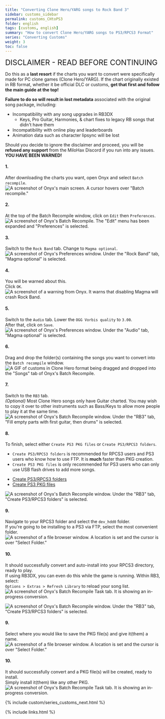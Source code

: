 ```yaml
---
title: "Converting Clone Hero/YARG songs to Rock Band 3"
sidebar: customs_sidebar
permalink: customs_CHtoPS3
folder: english
tags: [customs, english]
summary: "How to convert Clone Hero/YARG songs to PS3/RPCS3 Format"
series: "Converting Customs"
weight: 3
toc: false
---
```


<span style="font-size:x-large;">DISCLAIMER - READ BEFORE CONTINUING</span>

Do this as a **last resort** if the charts you want to convert were specifically made for PC clone games (Clone Hero/YARG). If the chart originally existed in RB format, whether it be official DLC or customs, **get that first and follow the main guide at the top!**

**Failure to do so will result in lost metadata** associated with the original song package, including:
* Incompatibility with any song upgrades in RB3DX
	* Keys, Pro Guitar, Harmonies, & chart fixes to legacy RB songs that didn't have them
* Incompatibility with online play and leaderboards
* Animation data such as character lipsync will be lost

Should you decide to ignore the disclaimer and proceed, you will be **refused any support** from the MiloHax Discord if you run into any issues.
**YOU HAVE BEEN WARNED!**

#### 1.
After downloading the charts you want, open Onyx and select `Batch recompile`.  
![A screenshot of Onyx's main screen. A cursor hovers over "Batch recompile."](https://raw.githubusercontent.com/carlmylo/rb3-pc/refs/heads/main/images/xtra/customs/onyxbatch.png "Onyx Console")

#### 2.
At the top of the Batch Recompile window, click on `Edit` then `Preferences`.  
![A screenshot of Onyx's Batch Recompile. The "Edit" menu has been expanded and "Preferences" is selected.](https://raw.githubusercontent.com/carlmylo/rb3-pc/refs/heads/main/images/xtra/customs/onyxbatchprefs.png "Batch Recompile")

#### 3.
Switch to the `Rock Band` tab. 
Change to `Magma optional`.  
![A screenshot of Onyx's Preferences window. Under the "Rock Band" tab, "Magma optional" is selected.](https://raw.githubusercontent.com/carlmylo/rb3-pc/refs/heads/main/images/xtra/customs/onyxbatchprefsrb.png "Batch Recompile")

#### 4.
You will be warned about this.  
Click `OK`.  
![A screenshot of a warning from Onyx. It warns that disabling Magma will crash Rock Band.](https://raw.githubusercontent.com/carlmylo/rb3-pc/refs/heads/main/images/xtra/customs/onyxbatchwarn.png "Magma Warning")

#### 5.
Switch to the `Audio` tab. 
Lower the `OGG Vorbis quality` to `3.00`.  
After that, click on `Save`.  
![A screenshot of Onyx's Preferences window. Under the "Audio" tab, "Magma optional" is selected.](https://raw.githubusercontent.com/carlmylo/rb3-pc/refs/heads/main/images/xtra/customs/onyxbatchprefsaud.png "Batch Recompile")

#### 6.
Drag and drop the folder(s) containing the songs you want to convert into the `Batch recompile` window.  
![A GIF of customs in Clone Hero format being dragged and dropped into the "Songs" tab of Onyx's Batch Recompile.](https://raw.githubusercontent.com/carlmylo/rb3-pc/refs/heads/main/images/xtra/customs/onyxbatchdrag.gif "Batch Recompile")

#### 7.
Switch to the `RB3` tab.  
*(Optional)* Most Clone Hero songs only have Guitar charted. You may wish to copy it over to other instruments such as Bass/Keys to allow more people to play it at the same time.  
![A screenshot of Onyx's Batch Recompile window. Under the "RB3" tab, "Fill empty parts with first guitar, then drums" is selected.](https://raw.githubusercontent.com/carlmylo/rb3-pc/refs/heads/main/images/xtra/customs/onyxbatchparts.png "Batch Recompile")

#### 8.
To finish, select either `Create PS3 PKG files` or `Create PS3/RPCS3 folders`.  
* `Create PS3/RPCS3 folders` is recommended for RPCS3 users and PS3 users who know how to use FTP. It is **much** faster than PKG creation.
* `Create PS3 PKG files` is only recommended for PS3 users who can only use USB flash drives to add more songs.

<ul id="profileTabs" class="nav nav-tabs">
    <li class="active"><a href="#folders" data-toggle="tab">Create PS3/RPCS3 folders</a></li>
    <li><a href="#pkg" data-toggle="tab">Create PS3 PKG files</a></li>
</ul>
  <div class="tab-content">
<div role="tabpanel" class="tab-pane active" id="folders">
<p><img src="https://raw.githubusercontent.com/carlmylo/rb3-pc/refs/heads/main/images/xtra/customs/onyxbatchfolders.png" alt="A screenshot of Onyx's Batch Recompile window. Under the &quot;RB3&quot; tab, &quot;Create PS3/RPCS3 folders&quot; is selected." title="Batch Recompile"></p>
<h4 id="section">9.</h4>
<p>Navigate to your RPCS3 folder and select the <code>dev_hdd0</code> folder.<br>
If you're going to be installing to a PS3 via FTP, select the most convenient folder.<br>
<img src="https://raw.githubusercontent.com/carlmylo/rb3-pc/refs/heads/main/images/xtra/customs/savefolder.png" alt="A screenshot of a file browser window. A location is set and the cursor is over &quot;Select Folder.&quot;" title="Select Folder"></p>
<h4 id="section-1">10.</h4>
<p>It should successfully convert and auto-install into your RPCS3 directory, ready to play.<br>
If using RB3DX, you can even do this while the game is running. Within RB3, select:<br>
<code>Options &gt; Extras &gt; Refresh Library</code> to reload your song list.<br>
<img src="https://raw.githubusercontent.com/carlmylo/rb3-pc/refs/heads/main/images/xtra/customs/onyxbatchfinish.png" alt="A screenshot of Onyx's Batch Recompile Task tab. It is showing an in-progress conversion." title="Batch Recompile"></p>

</div>
<div role="tabpanel" class="tab-pane" id="pkg">
<p><img src="https://raw.githubusercontent.com/carlmylo/rb3-pc/refs/heads/main/images/xtra/customs/onyxbatchpkg.png" alt="A screenshot of Onyx's Batch Recompile window. Under the &quot;RB3&quot; tab, &quot;Create PS3/RPCS3 folders&quot; is selected." title="Batch Recompile"></p>
<h4 id="section">9.</h4>
<p>Select where you would like to save the PKG file(s) and give it(them) a name.<br>
<img src="https://raw.githubusercontent.com/carlmylo/rb3-pc/refs/heads/main/images/xtra/customs/savepkgfolder.png" alt="A screenshot of a file browser window. A location is set and the cursor is over &quot;Select Folder.&quot;" title="Select Folder"></p>
<h4 id="section-1">10.</h4>
<p>It should successfully convert and a PKG file(s) will be created, ready to install.<br>
Simply install it(them) like any other PKG.<br>
<img src="https://raw.githubusercontent.com/carlmylo/rb3-pc/refs/heads/main/images/xtra/customs/onyxbatchfinish.png" alt="A screenshot of Onyx's Batch Recompile Task tab. It is showing an in-progress conversion." title="Batch Recompile"></p>

</div>
</div>

{% include custom/series_customs_next.html %}

{% include links.html %}